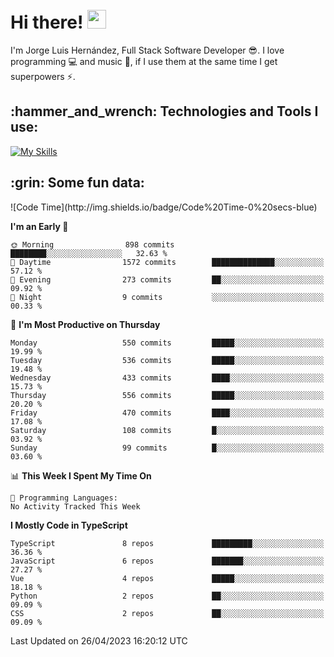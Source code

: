 <h1 align="left">
 <abc>
  <br>Hi there! <img src="https://user-images.githubusercontent.com/42378118/110234147-e3259600-7f4e-11eb-95be-0c4047144dea.gif" width="30"><br>
 </abc>
</h1>

I'm Jorge Luis Hernández, Full Stack Software Developer :sunglasses:. I love programming :computer: and music :musical_score:, if I use them at the same time I get superpowers :zap:. 


<h2 align="left">:hammer_and_wrench: Technologies and Tools I use:</h2>

[![My Skills](https://skillicons.dev/icons?i=js,ts,html,css,py,vue,react,next,nest,postgres,mysql)](https://skillicons.dev)

<h2 align="left">:grin: Some fun data:</h2>
<!--START_SECTION:waka-->
![Code Time](http://img.shields.io/badge/Code%20Time-0%20secs-blue)

**I'm an Early 🐤** 

```text
🌞 Morning                898 commits         ████████░░░░░░░░░░░░░░░░░   32.63 % 
🌆 Daytime                1572 commits        ██████████████░░░░░░░░░░░   57.12 % 
🌃 Evening                273 commits         ██░░░░░░░░░░░░░░░░░░░░░░░   09.92 % 
🌙 Night                  9 commits           ░░░░░░░░░░░░░░░░░░░░░░░░░   00.33 % 
```
📅 **I'm Most Productive on Thursday** 

```text
Monday                   550 commits         █████░░░░░░░░░░░░░░░░░░░░   19.99 % 
Tuesday                  536 commits         █████░░░░░░░░░░░░░░░░░░░░   19.48 % 
Wednesday                433 commits         ████░░░░░░░░░░░░░░░░░░░░░   15.73 % 
Thursday                 556 commits         █████░░░░░░░░░░░░░░░░░░░░   20.20 % 
Friday                   470 commits         ████░░░░░░░░░░░░░░░░░░░░░   17.08 % 
Saturday                 108 commits         █░░░░░░░░░░░░░░░░░░░░░░░░   03.92 % 
Sunday                   99 commits          █░░░░░░░░░░░░░░░░░░░░░░░░   03.60 % 
```


📊 **This Week I Spent My Time On** 

```text
💬 Programming Languages: 
No Activity Tracked This Week
```

**I Mostly Code in TypeScript** 

```text
TypeScript               8 repos             █████████░░░░░░░░░░░░░░░░   36.36 % 
JavaScript               6 repos             ███████░░░░░░░░░░░░░░░░░░   27.27 % 
Vue                      4 repos             █████░░░░░░░░░░░░░░░░░░░░   18.18 % 
Python                   2 repos             ██░░░░░░░░░░░░░░░░░░░░░░░   09.09 % 
CSS                      2 repos             ██░░░░░░░░░░░░░░░░░░░░░░░   09.09 % 
```




 Last Updated on 26/04/2023 16:20:12 UTC
<!--END_SECTION:waka-->

